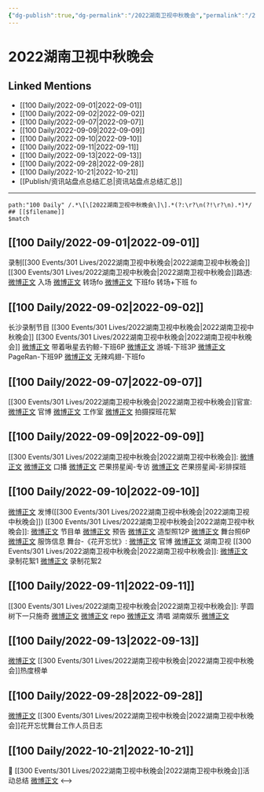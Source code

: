 ```yaml
---
{"dg-publish":true,"dg-permalink":"/2022湖南卫视中秋晚会","permalink":"/2022湖南卫视中秋晚会/","title":"2022湖南卫视中秋晚会"}
---
```


# 2022湖南卫视中秋晚会

## Linked Mentions
- [[100 Daily/2022-09-01\|2022-09-01]]
- [[100 Daily/2022-09-02\|2022-09-02]]
- [[100 Daily/2022-09-07\|2022-09-07]]
- [[100 Daily/2022-09-09\|2022-09-09]]
- [[100 Daily/2022-09-10\|2022-09-10]]
- [[100 Daily/2022-09-11\|2022-09-11]]
- [[100 Daily/2022-09-13\|2022-09-13]]
- [[100 Daily/2022-09-28\|2022-09-28]]
- [[100 Daily/2022-10-21\|2022-10-21]]
- [[Publish/资讯站盘点总结汇总\|资讯站盘点总结汇总]]


---

```expander
path:"100 Daily" /.*\[\[2022湖南卫视中秋晚会\]\].*(?:\r?\n(?!\r?\n).*)*/
## [[$filename]]
$match
```
## [[100 Daily/2022-09-01\|2022-09-01]]
录制[[300 Events/301 Lives/2022湖南卫视中秋晚会\|2022湖南卫视中秋晚会]]
[[300 Events/301 Lives/2022湖南卫视中秋晚会\|2022湖南卫视中秋晚会]]路透:
[微博正文](https://m.weibo.cn/6731698321/4808970479080367) 入场
[微博正文](https://m.weibo.cn/6731698321/4808979618991088) 转场fo
[微博正文](https://m.weibo.cn/6731698321/4808993781845300) 下班fo
[](https://m.weibo.cn/6731698321/4809007380827061) 转场+下班 fo

## [[100 Daily/2022-09-02\|2022-09-02]]
长沙录制节目 [[300 Events/301 Lives/2022湖南卫视中秋晚会\|2022湖南卫视中秋晚会]]
[[300 Events/301 Lives/2022湖南卫视中秋晚会\|2022湖南卫视中秋晚会]]
[微博正文](https://m.weibo.cn/3246571812/4809360125985492) 带着啾星去钓鲸-下班6P
[微博正文](https://m.weibo.cn/1801743981/4809368370943871) 游城-下班3P
[微博正文](https://m.weibo.cn/7633014126/4809385069252406) PageRan-下班9P
[微博正文](https://m.weibo.cn/7495641082/4809363669916228) 无辣鸡翅-下班fo

## [[100 Daily/2022-09-07\|2022-09-07]]
[[300 Events/301 Lives/2022湖南卫视中秋晚会\|2022湖南卫视中秋晚会]]官宣:
[微博正文](https://m.weibo.cn/3950919192/4811043623147122) 官博
[微博正文](https://m.weibo.cn/7478855230/4811051503194616) 工作室
[微博正文](https://m.weibo.cn/5337758780/4811060383319149) 拍摄探班花絮
## [[100 Daily/2022-09-09\|2022-09-09]]
[[300 Events/301 Lives/2022湖南卫视中秋晚会\|2022湖南卫视中秋晚会]]:
[微博正文](https://m.weibo.cn/3950919192/4811758143017493) [微博正文](https://m.weibo.cn/1638629382/4811751436848094) 口播
[微博正文](https://m.weibo.cn/5337758780/4811803412662412) 芒果捞星闻-专访
[微博正文](https://m.weibo.cn/5337758780/4811835466058748) 芒果捞星闻-彩排探班
## [[100 Daily/2022-09-10\|2022-09-10]]
[微博正文](http://weibo.com/1736988591/M58vZ878h) 发博([[300 Events/301 Lives/2022湖南卫视中秋晚会\|2022湖南卫视中秋晚会]])
[[300 Events/301 Lives/2022湖南卫视中秋晚会\|2022湖南卫视中秋晚会]]:
[微博正文](http://weibo.com/3950919192/M55jf4NQS) 节目单
[微博正文](https://weibo.com/3950919192/M564lnjBM) 预告
[微博正文](https://weibo.com/7478855230/M58la2bIZ) 造型照12P
[微博正文](https://weibo.com/7478855230/M58J60XS2) 舞台照6P
[微博正文](https://m.weibo.cn/7710473200/4812299766599867) 服饰信息
舞台-《花开忘忧》:
[微博正文](https://weibo.com/3950919192/M58twkKcZ) 官博
[微博正文](https://weibo.com/1638629382/M58Ac4qD3) 湖南卫视
[[300 Events/301 Lives/2022湖南卫视中秋晚会\|2022湖南卫视中秋晚会]]:
[微博正文](https://m.weibo.cn/1721744173/4812271207320444) 录制花絮1
[微博正文](https://m.weibo.cn/1721744173/4812303993672148) 录制花絮2
## [[100 Daily/2022-09-11\|2022-09-11]]
[[300 Events/301 Lives/2022湖南卫视中秋晚会\|2022湖南卫视中秋晚会]]:
芋圆树下一只施奇
[微博正文](https://m.weibo.cn/5963328626/4812480846765288)
[微博正文](https://m.weibo.cn/5963328626/4812477793834332) repo
[微博正文](https://m.weibo.cn/5963328626/4812480804819176) 清唱
湖南娱乐
[微博正文](https://m.weibo.cn/1721744173/4812534894297168)

## [[100 Daily/2022-09-13\|2022-09-13]]
[微博正文](https://m.weibo.cn/3960037780/4813267786274312) [[300 Events/301 Lives/2022湖南卫视中秋晚会\|2022湖南卫视中秋晚会]]热度榜单
## [[100 Daily/2022-09-28\|2022-09-28]]
[微博正文](https://weibo.com/6442115267/M7NXkF5XO) [[300 Events/301 Lives/2022湖南卫视中秋晚会\|2022湖南卫视中秋晚会]]花开忘忧舞台工作人员日志
## [[100 Daily/2022-10-21\|2022-10-21]]
💫 [[300 Events/301 Lives/2022湖南卫视中秋晚会\|2022湖南卫视中秋晚会]]活动总结 [微博正文](https://m.weibo.cn/6466290670/4827133521697420)
<-->
